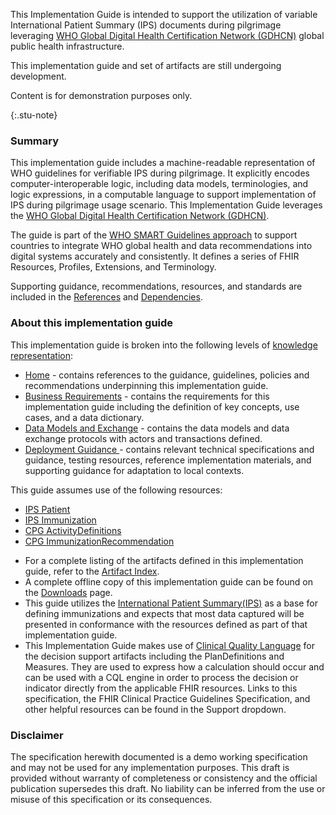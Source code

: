 This Implementation Guide is intended to support the utilization of variable International Patient Summary (IPS)  documents during pilgrimage leveraging  [WHO Global Digital Health Certification Network (GDHCN)](https://www.who.int/initiatives/global-digital-health-certification-network) global public health infrastructure.

<div>
<p> This implementation guide and set of artifacts are still undergoing development. </p>
<p> Content is for demonstration purposes only. </p>
</div>{:.stu-note}


### Summary 
This implementation guide includes a machine-readable representation of WHO guidelines for verifiable IPS during pilgrimage. It explicitly encodes computer-interoperable logic, including data models, terminologies, and logic expressions, in a computable language to support implementation of IPS during pilgrimage usage scenario.  This Implementation Guide leverages the [WHO Global Digital Health Certification Network (GDHCN)](https://www.who.int/initiatives/global-digital-health-certification-network).

The guide is part of the [WHO SMART Guidelines approach](https://www.who.int/teams/digital-health-and-innovation/smart-guidelines) to support countries to integrate WHO global health and data recommendations into digital systems accurately and consistently. It defines a series of FHIR Resources, Profiles, Extensions, and Terminology.

Supporting guidance, recommendations, resources, and standards are included in the <a href="references.html">References</a> and <a href="dependencies.html">Dependencies</a>.

### About this implementation guide

This implementation guide is broken into the following levels of [knowledge representation](https://hl7.org/fhir/uv/cpg/documentation-approach-06-01-levels-of-knowledge-representation.html):
- <a href="index.html">Home</a> - contains references to the guidance, guidelines, policies and recommendations underpinning this implementation guide.
- <a href="business-requirements.html">Business Requirements</a> - contains the requirements for this implementation guide including the definition of key concepts, use cases, and a data dictionary.      
- <a href="data-models-and-exchange.html">Data Models and Exchange</a> - contains the data models and data exchange protocols with actors and transactions defined.
- <a href="deployment.html">Deployment Guidance </a> - contains relevant technical specifications and guidance, testing resources, reference implementation materials, and supporting guidance for adaptation to local contexts.

This guide assumes use of the following resources: 
* [IPS Patient](http://hl7.org/fhir/uv/ips/StructureDefinition/Patient-uv-ips)
* [IPS Immunization](http://hl7.org/fhir/uv/ips/StructureDefinition/Immunization-uv-ips)
* [CPG ActivityDefinitions](https://hl7.org/fhir/uv/cpg/artifacts.html#activitydefinition-index)
* [CPG ImmunizationRecommendation](http://hl7.org/fhir/uv/cpg/StructureDefinition/cpg-immunizationrecommendation)

- For a complete listing of the artifacts defined in this implementation guide, refer to the [Artifact Index](artifacts.html).
- A complete offline copy of this implementation guide can be found on the [Downloads](downloads.html) page.
- This guide utilizes the [International Patient Summary(IPS)](https://hl7.org/fhir/uv/ips/) as a base for defining immunizations and expects that most data captured will be presented in conformance with the resources defined as part of that implementation guide. 
- This Implementation Guide makes use of [Clinical Quality Language](https://cql.hl7.org/) for the decision support artifacts including the PlanDefinitions and Measures. They are used to express how a calculation should occur and can be used with a CQL engine in order to process the decision or indicator directly from the applicable FHIR resources. Links to this specification, the FHIR Clinical Practice Guidelines Specification, and other helpful resources can be found in the Support dropdown.

### Disclaimer
The specification herewith documented is a demo working specification and may not be used for any implementation purposes. This draft is provided without warranty of completeness or consistency and the official publication supersedes this draft. No liability can be inferred from the use or misuse of this specification or its consequences.
